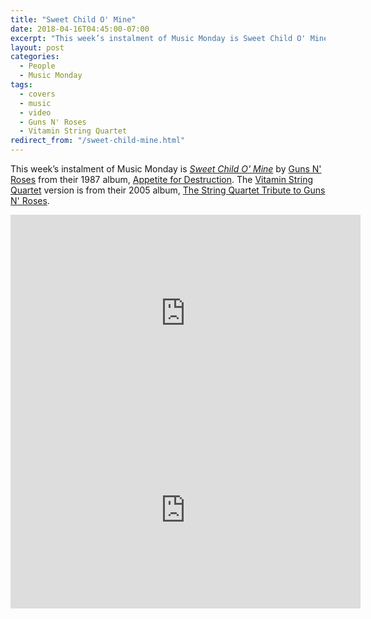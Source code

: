 ```yaml
---
title: "Sweet Child O' Mine"
date: 2018-04-16T04:45:00-07:00
excerpt: "This week’s instalment of Music Monday is Sweet Child O' Mine. The 1987 Guns N' Roses original and a 2005 cover by Vitamin String Quartet."
layout: post
categories:
  - People
  - Music Monday
tags:
  - covers
  - music
  - video
  - Guns N' Roses
  - Vitamin String Quartet
redirect_from: "/sweet-child-mine.html"
---
```

This week’s instalment of Music Monday is [_Sweet Child O' Mine_](https://en.wikipedia.org/wiki/Sweet_Child_o%27_Mine) by [Guns N' Roses](http://gunsnroses.com/) from their 1987 album, [Appetite for Destruction](https://en.wikipedia.org/wiki/Appetite_for_Destruction). The [Vitamin String Quartet](https://www.vitaminstringquartet.com/pages/about-us) version is from their 2005 album, [The String Quartet Tribute to Guns N' Roses](https://www.vitaminstringquartet.com/collections/albums/products/string-quartet-tribute-to-guns-n-roses).
<div class="video-container">
  <iframe width="560" height="315" src="https://www.youtube.com/embed/1w7OgIMMRc4" frameborder="0" allowfullscreen></iframe>
</div>

<div class="video-container">
  <iframe width="560" height="315" src="https://www.youtube.com/embed/OnwxXNfdsxU" frameborder="0" allowfullscreen></iframe>
</div>
